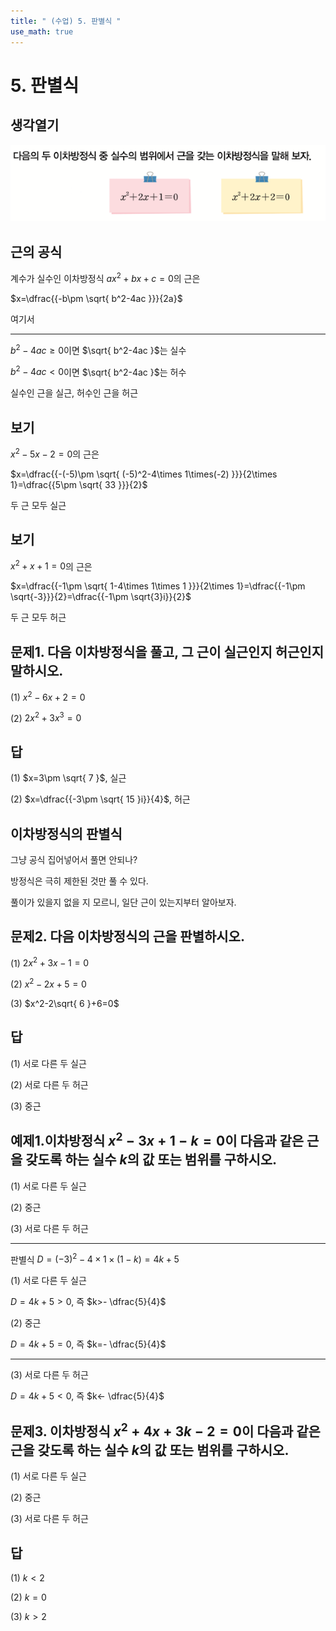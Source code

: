 ```yaml
---
title: " (수업) 5. 판별식 " 
use_math: true
---
```



# 5. 판별식

## 생각열기

![inline](Pasted%20image%2020250227015055.png)

## 근의 공식

계수가 실수인 이차방정식 $ax^2+bx+c=0$의 근은

$x=\dfrac{{-b\pm \sqrt{ b^2-4ac }}}{2a}$

여기서

---

$b^2-4ac\ge 0$이면 $\sqrt{ b^2-4ac }$는 실수

$b^2-4ac<0$이면 $\sqrt{ b^2-4ac }$는 허수

실수인 근을 실근, 허수인 근을 허근

## 보기

$x^2-5x-2=0$의 근은

$x=\dfrac{{-(-5)\pm \sqrt{ (-5)^2-4\times 1\times(-2) }}}{2\times 1}=\dfrac{{5\pm \sqrt{ 33 }}}{2}$

두 근 모두 실근

## 보기

$x^2+x+1=0$의 근은

$x=\dfrac{{-1\pm \sqrt{ 1-4\times 1\times 1 }}}{2\times 1}=\dfrac{{-1\pm \sqrt{-3}}}{2}=\dfrac{{-1\pm \sqrt{3}i}}{2}$

두 근 모두 허근

## 문제1. 다음 이차방정식을 풀고, 그 근이 실근인지 허근인지 말하시오. 

(1) $x^2-6x+2=0$

(2) $2x^2+3x^3=0$

## 답

(1) $x=3\pm \sqrt{ 7 }$, 실근

(2) $x=\dfrac{{-3\pm \sqrt{ 15 }i}}{4}$, 허근

## 이차방정식의 판별식

그냥 공식 집어넣어서 풀면 안되나?

방정식은 극히 제한된 것만 풀 수 있다.

풀이가 있을지 없을 지 모르니, 일단 근이 있는지부터 알아보자.

## 문제2. 다음 이차방정식의 근을 판별하시오. 

(1) $2x^2+3x-1=0$

(2) $x^2-2x+5=0$

(3) $x^2-2\sqrt{ 6 }+6=0$

## 답

(1) 서로 다른 두 실근

(2) 서로 다른 두 허근

(3) 중근

## 예제1.이차방정식 $x^2-3x+1-k=0$이 다음과 같은 근을 갖도록 하는 실수 $k$의 값 또는 범위를 구하시오. 

(1) 서로 다른 두 실근

(2) 중근

(3) 서로 다른 두 허근

---

판별식 $D=(-3)^2-4\times 1\times(1-k)=4k+5$

(1) 서로 다른 두 실근

$D=4k+5>0$, 즉 $k>- \dfrac{5}{4}$

(2) 중근

$D=4k+5=0$, 즉 $k=- \dfrac{5}{4}$

---

(3) 서로 다른 두 허근

$D=4k+5<0$, 즉 $k<- \dfrac{5}{4}$

## 문제3. 이차방정식 $x^2+4x+3k-2=0$이 다음과 같은 근을 갖도록 하는 실수 $k$의 값 또는 범위를 구하시오. 

(1) 서로 다른 두 실근

(2) 중근

(3) 서로 다른 두 허근

## 답

(1) $k<2$

(2) $k=0$

(3) $k>2$